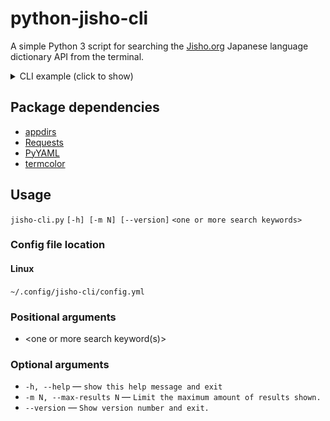 # python-jisho-cli
A simple Python 3 script for searching the [Jisho.org](https://jisho.org/) Japanese language dictionary API from the terminal.

<details>
  <summary>CLI example (click to show)</summary>

![CLI example](example.svg?raw=true)
</details>

## Package dependencies

- [appdirs](https://pypi.org/project/appdirs/)
- [Requests](https://pypi.org/project/requests/)
- [PyYAML](https://pypi.org/project/PyYAML/)
- [termcolor](https://pypi.org/project/termcolor/)

## Usage

`jisho-cli.py` `[-h] [-m N] [--version]` `<one or more search keywords>`

### Config file location

#### Linux
`~/.config/jisho-cli/config.yml`

### Positional arguments
- <one or more search keyword(s)>

### Optional arguments
- `-h, --help` ― `show this help message and exit`
- `-m N, --max-results N` ― `Limit the maximum amount of results shown.`
- `--version` ― `Show version number and exit.`

